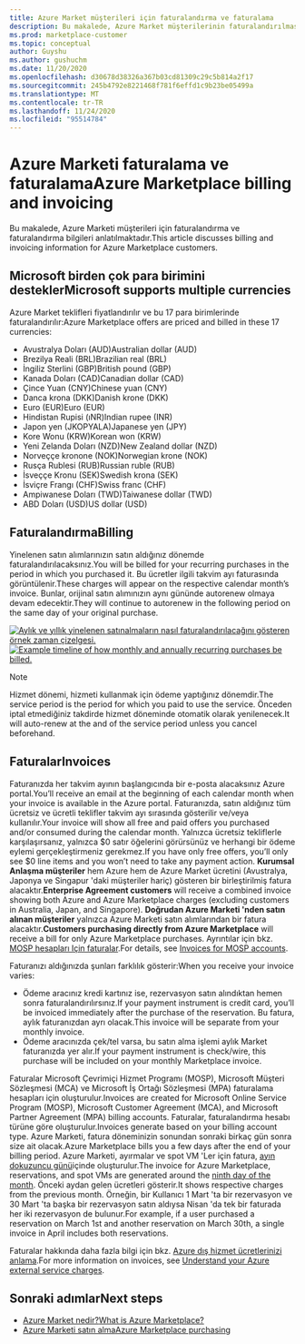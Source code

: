 ```yaml
---
title: Azure Market müşterileri için faturalandırma ve faturalama
description: Bu makalede, Azure Market müşterilerinin faturalandırılmasına ve faturalandırılmasına ilişkin genel sorular açıklanmaktadır.
ms.prod: marketplace-customer
ms.topic: conceptual
author: Guyshu
ms.author: gushuchm
ms.date: 11/20/2020
ms.openlocfilehash: d30678d38326a367b03cd81309c29c5b814a2f17
ms.sourcegitcommit: 245b4792e8221468f781f6effd1c9b23be05499a
ms.translationtype: MT
ms.contentlocale: tr-TR
ms.lasthandoff: 11/24/2020
ms.locfileid: "95514784"
---
```

# <a name="azure-marketplace-billing-and-invoicing"></a><span data-ttu-id="2e44b-103">Azure Marketi faturalama ve faturalama</span><span class="sxs-lookup"><span data-stu-id="2e44b-103">Azure Marketplace billing and invoicing</span></span>

<span data-ttu-id="2e44b-104">Bu makalede, Azure Marketi müşterileri için faturalandırma ve faturalandırma bilgileri anlatılmaktadır.</span><span class="sxs-lookup"><span data-stu-id="2e44b-104">This article discusses billing and invoicing information for Azure Marketplace customers.</span></span>

## <a name="microsoft-supports-multiple-currencies"></a><span data-ttu-id="2e44b-105">Microsoft birden çok para birimini destekler</span><span class="sxs-lookup"><span data-stu-id="2e44b-105">Microsoft supports multiple currencies</span></span>

<span data-ttu-id="2e44b-106">Azure Market teklifleri fiyatlandırılır ve bu 17 para birimlerinde faturalandırılır:</span><span class="sxs-lookup"><span data-stu-id="2e44b-106">Azure Marketplace offers are priced and billed in these 17 currencies:</span></span>

- <span data-ttu-id="2e44b-107">Avustralya Doları (AUD)</span><span class="sxs-lookup"><span data-stu-id="2e44b-107">Australian dollar (AUD)</span></span>
- <span data-ttu-id="2e44b-108">Brezilya Reali (BRL)</span><span class="sxs-lookup"><span data-stu-id="2e44b-108">Brazilian real (BRL)</span></span>
- <span data-ttu-id="2e44b-109">İngiliz Sterlini (GBP)</span><span class="sxs-lookup"><span data-stu-id="2e44b-109">British pound (GBP)</span></span>
- <span data-ttu-id="2e44b-110">Kanada Doları (CAD)</span><span class="sxs-lookup"><span data-stu-id="2e44b-110">Canadian dollar (CAD)</span></span>
- <span data-ttu-id="2e44b-111">Çince Yuan (CNY)</span><span class="sxs-lookup"><span data-stu-id="2e44b-111">Chinese yuan (CNY)</span></span>
- <span data-ttu-id="2e44b-112">Danca krona (DKK)</span><span class="sxs-lookup"><span data-stu-id="2e44b-112">Danish krone (DKK)</span></span>
- <span data-ttu-id="2e44b-113">Euro (EUR)</span><span class="sxs-lookup"><span data-stu-id="2e44b-113">Euro (EUR)</span></span>
- <span data-ttu-id="2e44b-114">Hindistan Rupisi (ıNR)</span><span class="sxs-lookup"><span data-stu-id="2e44b-114">Indian rupee (INR)</span></span>
- <span data-ttu-id="2e44b-115">Japon yen (JKOPYALA)</span><span class="sxs-lookup"><span data-stu-id="2e44b-115">Japanese yen (JPY)</span></span>
- <span data-ttu-id="2e44b-116">Kore Wonu (KRW)</span><span class="sxs-lookup"><span data-stu-id="2e44b-116">Korean won (KRW)</span></span>
- <span data-ttu-id="2e44b-117">Yeni Zelanda Doları (NZD)</span><span class="sxs-lookup"><span data-stu-id="2e44b-117">New Zealand dollar (NZD)</span></span>
- <span data-ttu-id="2e44b-118">Norveççe kronone (NOK)</span><span class="sxs-lookup"><span data-stu-id="2e44b-118">Norwegian krone (NOK)</span></span>
- <span data-ttu-id="2e44b-119">Rusça Rublesi (RUB)</span><span class="sxs-lookup"><span data-stu-id="2e44b-119">Russian ruble (RUB)</span></span>
- <span data-ttu-id="2e44b-120">İsveççe Kronu (SEK)</span><span class="sxs-lookup"><span data-stu-id="2e44b-120">Swedish krona (SEK)</span></span>
- <span data-ttu-id="2e44b-121">İsviçre Frangı (CHF)</span><span class="sxs-lookup"><span data-stu-id="2e44b-121">Swiss franc (CHF)</span></span>
- <span data-ttu-id="2e44b-122">Ampiwanese Doları (TWD)</span><span class="sxs-lookup"><span data-stu-id="2e44b-122">Taiwanese dollar (TWD)</span></span>
- <span data-ttu-id="2e44b-123">ABD Doları (USD)</span><span class="sxs-lookup"><span data-stu-id="2e44b-123">US dollar (USD)</span></span>

## <a name="billing"></a><span data-ttu-id="2e44b-124">Faturalandırma</span><span class="sxs-lookup"><span data-stu-id="2e44b-124">Billing</span></span>

<span data-ttu-id="2e44b-125">Yinelenen satın alımlarınızın satın aldığınız dönemde faturalandırılacaksınız.</span><span class="sxs-lookup"><span data-stu-id="2e44b-125">You will be billed for your recurring purchases in the period in which you purchased it.</span></span> <span data-ttu-id="2e44b-126">Bu ücretler ilgili takvim ayı faturasında görüntülenir.</span><span class="sxs-lookup"><span data-stu-id="2e44b-126">These charges will appear on the respective calendar month’s invoice.</span></span> <span data-ttu-id="2e44b-127">Bunlar, orijinal satın alımınızın aynı gününde autorenew olmaya devam edecektir.</span><span class="sxs-lookup"><span data-stu-id="2e44b-127">They will continue to autorenew in the following period on the same day of your original purchase.</span></span>

<span data-ttu-id="2e44b-128">[![Aylık ve yıllık yinelenen satınalmaların nasıl faturalandırılacağını gösteren örnek zaman çizelgesi.](media/billing/billing-charges-recurring.png)](media/billing/billing-charges-recurring.png#lightbox)</span><span class="sxs-lookup"><span data-stu-id="2e44b-128">[![Example timeline of how monthly and annually recurring purchases be billed.](media/billing/billing-charges-recurring.png)](media/billing/billing-charges-recurring.png#lightbox)</span></span>

>[!NOTE]
> <span data-ttu-id="2e44b-129">Hizmet dönemi, hizmeti kullanmak için ödeme yaptığınız dönemdir.</span><span class="sxs-lookup"><span data-stu-id="2e44b-129">The service period is the period for which you paid to use the service.</span></span> <span data-ttu-id="2e44b-130">Önceden iptal etmediğiniz takdirde hizmet döneminde otomatik olarak yenilenecek.</span><span class="sxs-lookup"><span data-stu-id="2e44b-130">It will auto-renew at the and of the service period unless you cancel beforehand.</span></span>

## <a name="invoices"></a><span data-ttu-id="2e44b-131">Faturalar</span><span class="sxs-lookup"><span data-stu-id="2e44b-131">Invoices</span></span>

<span data-ttu-id="2e44b-132">Faturanızda her takvim ayının başlangıcında bir e-posta alacaksınız Azure portal.</span><span class="sxs-lookup"><span data-stu-id="2e44b-132">You’ll receive an email at the beginning of each calendar month when your invoice is available in the Azure portal.</span></span> <span data-ttu-id="2e44b-133">Faturanızda, satın aldığınız tüm ücretsiz ve ücretli teklifler takvim ayı sırasında gösterilir ve/veya kullanılır.</span><span class="sxs-lookup"><span data-stu-id="2e44b-133">Your invoice will show all free and paid offers you purchased and/or consumed during the calendar month.</span></span> <span data-ttu-id="2e44b-134">Yalnızca ücretsiz tekliflerle karşılaşırsanız, yalnızca $0 satır öğelerini görürsünüz ve herhangi bir ödeme eylemi gerçekleştirmeniz gerekmez.</span><span class="sxs-lookup"><span data-stu-id="2e44b-134">If you have only free offers, you’ll only see $0 line items and you won’t need to take any payment action.</span></span> <span data-ttu-id="2e44b-135">**Kurumsal Anlaşma müşteriler** hem Azure hem de Azure Market ücretini (Avustralya, Japonya ve Singapur 'daki müşteriler hariç) gösteren bir birleştirilmiş fatura alacaktır.</span><span class="sxs-lookup"><span data-stu-id="2e44b-135">**Enterprise Agreement customers** will receive a combined invoice showing both Azure and Azure Marketplace charges (excluding customers in Australia, Japan, and Singapore).</span></span> <span data-ttu-id="2e44b-136">**Doğrudan Azure Marketi 'nden satın alınan müşteriler** yalnızca Azure Marketi satın alımlarından bir fatura alacaktır.</span><span class="sxs-lookup"><span data-stu-id="2e44b-136">**Customers purchasing directly from Azure Marketplace** will receive a bill for only Azure Marketplace purchases.</span></span> <span data-ttu-id="2e44b-137">Ayrıntılar için bkz. [MOSP hesapları Için faturalar](/azure/cost-management-billing/understand/download-azure-invoice#invoices-for-mosp-billing-accounts).</span><span class="sxs-lookup"><span data-stu-id="2e44b-137">For details, see [Invoices for MOSP accounts](/azure/cost-management-billing/understand/download-azure-invoice#invoices-for-mosp-billing-accounts).</span></span>

<span data-ttu-id="2e44b-138">Faturanızı aldığınızda şunları farklılık gösterir:</span><span class="sxs-lookup"><span data-stu-id="2e44b-138">When you receive your invoice varies:</span></span>

- <span data-ttu-id="2e44b-139">Ödeme aracınız kredi kartınız ise, rezervasyon satın alındıktan hemen sonra faturalandırılırsınız.</span><span class="sxs-lookup"><span data-stu-id="2e44b-139">If your payment instrument is credit card, you’ll be invoiced immediately after the purchase of the reservation.</span></span> <span data-ttu-id="2e44b-140">Bu fatura, aylık faturanızdan ayrı olacak.</span><span class="sxs-lookup"><span data-stu-id="2e44b-140">This invoice will be separate from your monthly invoice.</span></span>
- <span data-ttu-id="2e44b-141">Ödeme aracınızda çek/tel varsa, bu satın alma işlemi aylık Market faturanızda yer alır.</span><span class="sxs-lookup"><span data-stu-id="2e44b-141">If your payment instrument is check/wire, this purchase will be included on your monthly Marketplace invoice.</span></span>

<span data-ttu-id="2e44b-142">Faturalar Microsoft Çevrimiçi Hizmet Programı (MOSP), Microsoft Müşteri Sözleşmesi (MCA) ve Microsoft İş Ortağı Sözleşmesi (MPA) faturalama hesapları için oluşturulur.</span><span class="sxs-lookup"><span data-stu-id="2e44b-142">Invoices are created for Microsoft Online Service Program (MOSP), Microsoft Customer Agreement (MCA), and Microsoft Partner Agreement (MPA) billing accounts.</span></span> <span data-ttu-id="2e44b-143">Faturalar, faturalandırma hesabı türüne göre oluşturulur.</span><span class="sxs-lookup"><span data-stu-id="2e44b-143">Invoices generate based on your billing account type.</span></span> <span data-ttu-id="2e44b-144">Azure Marketi, fatura döneminizin sonundan sonraki birkaç gün sonra size ait olacak.</span><span class="sxs-lookup"><span data-stu-id="2e44b-144">Azure Marketplace bills you a few days after the end of your billing period.</span></span> <span data-ttu-id="2e44b-145">Azure Marketi, ayırmalar ve spot VM 'Ler için fatura, [ayın dokuzuncu günü](/azure/cost-management-billing/understand/download-azure-invoice#invoices-for-mosp-billing-accounts)içinde oluşturulur.</span><span class="sxs-lookup"><span data-stu-id="2e44b-145">The invoice for Azure Marketplace, reservations, and spot VMs are generated around the [ninth day of the month](/azure/cost-management-billing/understand/download-azure-invoice#invoices-for-mosp-billing-accounts).</span></span> <span data-ttu-id="2e44b-146">Önceki aydan gelen ücretleri gösterir.</span><span class="sxs-lookup"><span data-stu-id="2e44b-146">It shows respective charges from the previous month.</span></span> <span data-ttu-id="2e44b-147">Örneğin, bir Kullanıcı 1 Mart 'ta bir rezervasyon ve 30 Mart 'ta başka bir rezervasyon satın aldıysa Nisan 'da tek bir faturada her iki rezervasyon de bulunur.</span><span class="sxs-lookup"><span data-stu-id="2e44b-147">For example, if a user purchased a reservation on March 1st and another reservation on March 30th, a single invoice in April includes both reservations.</span></span>

<span data-ttu-id="2e44b-148">Faturalar hakkında daha fazla bilgi için bkz. [Azure dış hizmet ücretlerinizi anlama](/azure/cost-management-billing/understand/understand-azure-marketplace-charges).</span><span class="sxs-lookup"><span data-stu-id="2e44b-148">For more information on invoices, see [Understand your Azure external service charges](/azure/cost-management-billing/understand/understand-azure-marketplace-charges).</span></span>

## <a name="next-steps"></a><span data-ttu-id="2e44b-149">Sonraki adımlar</span><span class="sxs-lookup"><span data-stu-id="2e44b-149">Next steps</span></span>

- [<span data-ttu-id="2e44b-150">Azure Market nedir?</span><span class="sxs-lookup"><span data-stu-id="2e44b-150">What is Azure Marketplace?</span></span>](azure-marketplace-overview.md)
- [<span data-ttu-id="2e44b-151">Azure Marketi satın alma</span><span class="sxs-lookup"><span data-stu-id="2e44b-151">Azure Marketplace purchasing</span></span>](azure-purchasing-invoicing.md)
